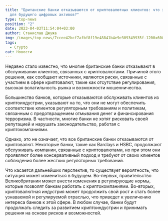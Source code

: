 ```yaml
---
title: "Британские банки отказываются от криптовалютных клиентов: что это значит
  для будущего цифровых активов?"
type: top-news
position: "2"
date: 2023-04-03T11:54:04+03:00
author: Станислав Джужа
img: /images/top-news/7ccee42bcf7afbf8f19e48841b4e9e309349935f-1200x600.jpg
tags:
  - Crypto
cat: Новости
---
```

Недавно стало известно, что многие британские банки отказывают в обслуживании клиентов, связанных с криптовалютами. Причиной этого решения, как сообщают источники, являются риски, связанные с участием в сфере криптовалют, такие как отсутствие регулирования, высокая волатильность рынка и возможности мошенничества.

Большинство банков, которые отказываются обслуживать клиентов из криптоиндустрии, указывают на то, что они не могут обеспечить соответствие клиентов регуляторным требованиям и политикам, связанным с предотвращением отмывания денег и финансирования терроризма. В частности, многие банки не хотят рисковать своей репутацией и нарушать законодательство, работая с криптокомпаниями.

Однако, это не означает, что все британские банки отказываются от криптовалют. Некоторые банки, такие как Barclays и HSBC, продолжают обслуживать компании, связанные с криптовалютами, но при этом они проявляют более консервативный подход и требуют от своих клиентов соблюдения более жестких регуляторных требований.

Что касается дальнейших перспектив, то существует вероятность, что ситуация может измениться в будущем. Во-первых, правительство Великобритании может внести изменения в регулирующие нормы, которые позволят банкам работать с криптокомпаниями. Во-вторых, криптовалютная индустрия может продолжить свой рост и стать более узнаваемой и регулируемой отраслью, что приведет к увеличению интереса банков к этой сфере. В любом случае, банки будут продолжать следить за развитием криптоиндустрии и принимать решения на основе рисков и возможностей.